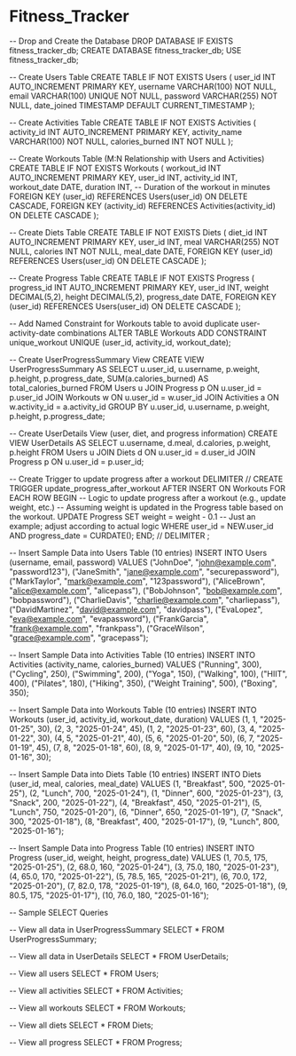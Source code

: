 # Fitness_Tracker
-- Drop and Create the Database
DROP DATABASE IF EXISTS fitness_tracker_db;
CREATE DATABASE fitness_tracker_db;
USE fitness_tracker_db;

-- Create Users Table
CREATE TABLE IF NOT EXISTS Users (
    user_id INT AUTO_INCREMENT PRIMARY KEY,
    username VARCHAR(100) NOT NULL,
    email VARCHAR(100) UNIQUE NOT NULL,
    password VARCHAR(255) NOT NULL,
    date_joined TIMESTAMP DEFAULT CURRENT_TIMESTAMP
);

-- Create Activities Table
CREATE TABLE IF NOT EXISTS Activities (
    activity_id INT AUTO_INCREMENT PRIMARY KEY,
    activity_name VARCHAR(100) NOT NULL,
    calories_burned INT NOT NULL
);

-- Create Workouts Table (M:N Relationship with Users and Activities)
CREATE TABLE IF NOT EXISTS Workouts (
    workout_id INT AUTO_INCREMENT PRIMARY KEY,
    user_id INT,
    activity_id INT,
    workout_date DATE,
    duration INT,  -- Duration of the workout in minutes
    FOREIGN KEY (user_id) REFERENCES Users(user_id) ON DELETE CASCADE,
    FOREIGN KEY (activity_id) REFERENCES Activities(activity_id) ON DELETE CASCADE
);

-- Create Diets Table
CREATE TABLE IF NOT EXISTS Diets (
    diet_id INT AUTO_INCREMENT PRIMARY KEY,
    user_id INT,
    meal VARCHAR(255) NOT NULL,
    calories INT NOT NULL,
    meal_date DATE,
    FOREIGN KEY (user_id) REFERENCES Users(user_id) ON DELETE CASCADE
);

-- Create Progress Table
CREATE TABLE IF NOT EXISTS Progress (
    progress_id INT AUTO_INCREMENT PRIMARY KEY,
    user_id INT,
    weight DECIMAL(5,2),
    height DECIMAL(5,2),
    progress_date DATE,
    FOREIGN KEY (user_id) REFERENCES Users(user_id) ON DELETE CASCADE
);

-- Add Named Constraint for Workouts table to avoid duplicate user-activity-date combinations
ALTER TABLE Workouts ADD CONSTRAINT unique_workout UNIQUE (user_id, activity_id, workout_date);

-- Create UserProgressSummary View
CREATE VIEW UserProgressSummary AS
SELECT u.user_id, u.username, 
       p.weight, p.height, p.progress_date, 
       SUM(a.calories_burned) AS total_calories_burned
FROM Users u
JOIN Progress p ON u.user_id = p.user_id
JOIN Workouts w ON u.user_id = w.user_id
JOIN Activities a ON w.activity_id = a.activity_id
GROUP BY u.user_id, u.username, p.weight, p.height, p.progress_date;

-- Create UserDetails View (user, diet, and progress information)
CREATE VIEW UserDetails AS
SELECT u.username, d.meal, d.calories, p.weight, p.height
FROM Users u
JOIN Diets d ON u.user_id = d.user_id
JOIN Progress p ON u.user_id = p.user_id;

-- Create Trigger to update progress after a workout
DELIMITER //
CREATE TRIGGER update_progress_after_workout
AFTER INSERT ON Workouts
FOR EACH ROW
BEGIN
    -- Logic to update progress after a workout (e.g., update weight, etc.)
    -- Assuming weight is updated in the Progress table based on the workout.
    UPDATE Progress 
    SET weight = weight - 0.1 -- Just an example; adjust according to actual logic
    WHERE user_id = NEW.user_id AND progress_date = CURDATE();
END;
//
DELIMITER ;

-- Insert Sample Data into Users Table (10 entries)
INSERT INTO Users (username, email, password) VALUES
("JohnDoe", "john@example.com", "password123"),
("JaneSmith", "jane@example.com", "securepassword"),
("MarkTaylor", "mark@example.com", "123password"),
("AliceBrown", "alice@example.com", "alicepass"),
("BobJohnson", "bob@example.com", "bobpassword"),
("CharlieDavis", "charlie@example.com", "charliepass"),
("DavidMartinez", "david@example.com", "davidpass"),
("EvaLopez", "eva@example.com", "evapassword"),
("FrankGarcia", "frank@example.com", "frankpass"),
("GraceWilson", "grace@example.com", "gracepass");

-- Insert Sample Data into Activities Table (10 entries)
INSERT INTO Activities (activity_name, calories_burned) VALUES
("Running", 300),
("Cycling", 250),
("Swimming", 200),
("Yoga", 150),
("Walking", 100),
("HIIT", 400),
("Pilates", 180),
("Hiking", 350),
("Weight Training", 500),
("Boxing", 350);

-- Insert Sample Data into Workouts Table (10 entries)
INSERT INTO Workouts (user_id, activity_id, workout_date, duration) VALUES
(1, 1, "2025-01-25", 30),
(2, 3, "2025-01-24", 45),
(1, 2, "2025-01-23", 60),
(3, 4, "2025-01-22", 30),
(4, 5, "2025-01-21", 40),
(5, 6, "2025-01-20", 50),
(6, 7, "2025-01-19", 45),
(7, 8, "2025-01-18", 60),
(8, 9, "2025-01-17", 40),
(9, 10, "2025-01-16", 30);

-- Insert Sample Data into Diets Table (10 entries)
INSERT INTO Diets (user_id, meal, calories, meal_date) VALUES
(1, "Breakfast", 500, "2025-01-25"),
(2, "Lunch", 700, "2025-01-24"),
(1, "Dinner", 600, "2025-01-23"),
(3, "Snack", 200, "2025-01-22"),
(4, "Breakfast", 450, "2025-01-21"),
(5, "Lunch", 750, "2025-01-20"),
(6, "Dinner", 650, "2025-01-19"),
(7, "Snack", 300, "2025-01-18"),
(8, "Breakfast", 400, "2025-01-17"),
(9, "Lunch", 800, "2025-01-16");

-- Insert Sample Data into Progress Table (10 entries)
INSERT INTO Progress (user_id, weight, height, progress_date) VALUES
(1, 70.5, 175, "2025-01-25"),
(2, 68.0, 160, "2025-01-24"),
(3, 75.0, 180, "2025-01-23"),
(4, 65.0, 170, "2025-01-22"),
(5, 78.5, 165, "2025-01-21"),
(6, 70.0, 172, "2025-01-20"),
(7, 82.0, 178, "2025-01-19"),
(8, 64.0, 160, "2025-01-18"),
(9, 80.5, 175, "2025-01-17"),
(10, 76.0, 180, "2025-01-16");

-- Sample SELECT Queries

-- View all data in UserProgressSummary
SELECT * FROM UserProgressSummary;

-- View all data in UserDetails
SELECT * FROM UserDetails;

-- View all users
SELECT * FROM Users;

-- View all activities
SELECT * FROM Activities;

-- View all workouts
SELECT * FROM Workouts;

-- View all diets
SELECT * FROM Diets;

-- View all progress
SELECT * FROM Progress;
